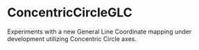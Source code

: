 # ConcentricCircleGLC
Experiments with a new General Line Coordinate mapping under development utilizing Concentric Circle axes.
